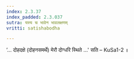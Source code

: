 ```yaml
---
index: 2.3.37
index_padded: 2.3.037
sutra: यस्य च भावेन भावलक्षणम्‌
vritti: satishabodha

---
```

 ’… दोहदक्षे (दोहनसमर्थे) मेरौ दोग्धरि स्थिते …' सति – KuSa1-2 ॥